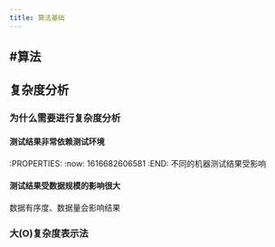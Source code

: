 ```yaml
---
title: 算法基础
---
```


## #算法
## 复杂度分析
### 为什么需要进行复杂度分析
#### 测试结果非常依赖测试环境
:PROPERTIES:
:now: 1616682606581
:END:
不同的机器测试结果受影响
#### 测试结果受数据规模的影响很大
数据有序度、数据量会影响结果
### 大(O)复杂度表示法
##